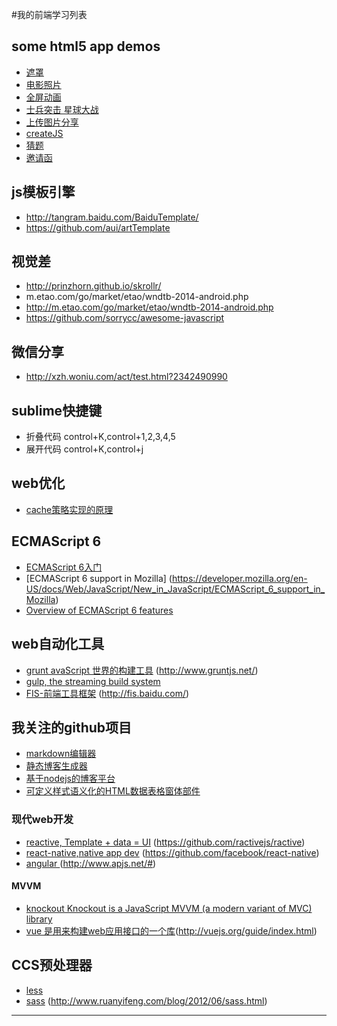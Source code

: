 #我的前端学习列表

## some html5 app demos
- [遮罩](http://wuxia.qq.com/act/a20150318maskgone/?from=timeline&isappinstalled=0 )
- [电影照片](http://service.vmoiver.com/index/filmpic)
- [全屏动画](http://m.tl3d.cy.com/event/201503/gb/index.shtml?from=timeline&isappinstalled=0 )
- [士兵突击 星球大战](http://yx8.com/game/shibingtuji/)
- [上传图片分享](http://38.youxi.com/#rd)
- [createJS](http://m.tl3d.cy.com/event/201503/gb/index.shtml?from=singlemessage&isappinstalled=0)
- [猜题](http://www.cbdio.com/H5/weixin/ )
- [邀请函](http://www.cbdio.com/invitation/)


## js模板引擎

- http://tangram.baidu.com/BaiduTemplate/
- https://github.com/aui/artTemplate

## 视觉差

- http://prinzhorn.github.io/skrollr/
- m.etao.com/go/market/etao/wndtb-2014-android.php 
- http://m.etao.com/go/market/etao/wndtb-2014-android.php
- https://github.com/sorrycc/awesome-javascript 

## 微信分享

- http://xzh.woniu.com/act/test.html?2342490990


## sublime快捷键

- 折叠代码 control+K,control+1,2,3,4,5
- 展开代码 control+K,control+j

## web优化 
- [cache策略实现的原理](http://www.51testing.com/html/43/434343-243768.html)

## ECMAScript 6

- [ECMAScript 6入门](http://es6.ruanyifeng.com/)
- [ECMAScript 6 support in Mozilla] (https://developer.mozilla.org/en-US/docs/Web/JavaScript/New_in_JavaScript/ECMAScript_6_support_in_Mozilla)
- [Overview of ECMAScript 6 features](https://github.com/lukehoban/es6features)

## web自动化工具

- [grunt avaScript 世界的构建工具](https://github.com/gruntjs/grunt) (http://www.gruntjs.net/)
- [gulp,  the streaming build system](http://gulpjs.com/)
- [FIS-前端工具框架](https://github.com/fex-team/fis) (http://fis.baidu.com/) 

## 我关注的github项目
	
- [markdown编辑器](https://github.com/benweet/stackedit.git)
- [静态博客生成器](https://github.com/hexojs/hexo)
- [基于nodejs的博客平台](https://github.com/TryGhost/Ghost)
- [可定义样式语义化的HTML数据表格窗体部件](https://github.com/wyuenho/backgrid)

### 现代web开发

- [reactive, Template + data = UI](http://www.ractivejs.org/) (https://github.com/ractivejs/ractive)
- [react-native,native app dev](https://facebook.github.io/react-native/) (https://github.com/facebook/react-native)
- [angular ](http://docs.angularjs.cn/api) (http://www.apjs.net/#)


#### MVVM

- [knockout Knockout is a JavaScript MVVM (a modern variant of MVC) library](https://github.com/knockout/knockout)
- [vue  是用来构建web应用接口的一个库](https://github.com/yyx990803/vue)(http://vuejs.org/guide/index.html)

## CCS预处理器

- [less](http://less.bootcss.com/)
- [sass](http://sass-lang.com/) (http://www.ruanyifeng.com/blog/2012/06/sass.html)


----------------------------------------------------------